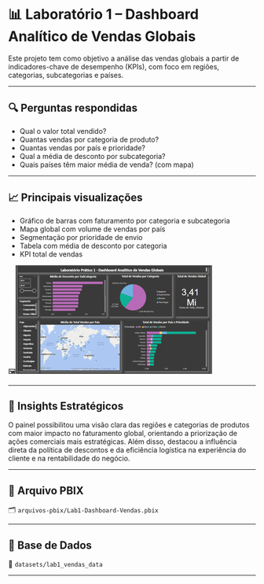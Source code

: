 # 📊 Laboratório 1 – Dashboard Analítico de Vendas Globais

Este projeto tem como objetivo a análise das vendas globais a partir de indicadores-chave de desempenho (KPIs), com foco em regiões, categorias, subcategorias e países.

---

## 🔍 Perguntas respondidas

- Qual o valor total vendido?
- Quantas vendas por categoria de produto?
- Quantas vendas por país e prioridade?
- Qual a média de desconto por subcategoria?
- Quais países têm maior média de venda? (com mapa)

---

## 📈 Principais visualizações

- Gráfico de barras com faturamento por categoria e subcategoria
- Mapa global com volume de vendas por país
- Segmentação por prioridade de envio
- Tabela com média de desconto por categoria
- KPI total de vendas

🖼️![Vendas Globais](../imagens/thumb_lab1_vendas.png)

---

## 🧩 Insights Estratégicos

O painel possibilitou uma visão clara das regiões e categorias de produtos com maior impacto no faturamento global, orientando a priorização de ações comerciais mais estratégicas. Além disso, destacou a influência direta da política de descontos e da eficiência logística na experiência do cliente e na rentabilidade do negócio.

---

## 📁 Arquivo PBIX

🗂️ `arquivos-pbix/Lab1-Dashboard-Vendas.pbix`

---

## 📄 Base de Dados

📂 `datasets/lab1_vendas_data`

---
